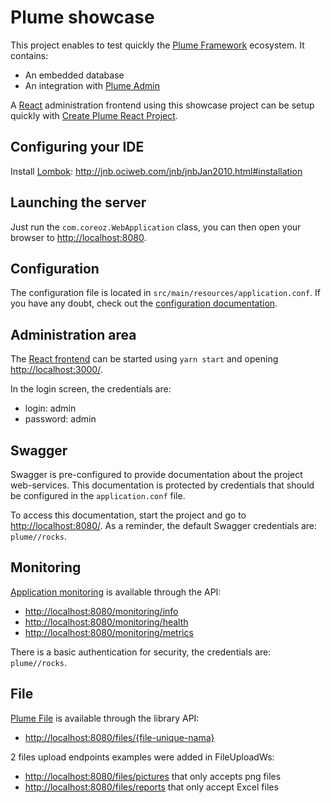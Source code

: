 Plume showcase
==============
This project enables to test quickly the [Plume Framework](https://github.com/Coreoz/Plume) ecosystem. It contains:
- An embedded database
- An integration with [Plume Admin](https://github.com/Coreoz/Plume-admin)

A [React](https://github.com/facebook/react/) administration frontend using this showcase project can be setup quickly with [Create Plume React Project](https://github.com/Coreoz/create-plume-react-project).

Configuring your IDE
--------------------
Install [Lombok](https://projectlombok.org/): http://jnb.ociweb.com/jnb/jnbJan2010.html#installation

Launching the server
--------------------
Just run the `com.coreoz.WebApplication` class, you can then open your browser to <http://localhost:8080>.

Configuration
-------------
The configuration file is located in `src/main/resources/application.conf`.
If you have any doubt, check out the [configuration documentation](https://github.com/Coreoz/Plume/tree/master/plume-conf). 

Administration area
-------------------
The [React frontend](#plume-showcase) can be started using `yarn start` and opening <http://localhost:3000/>.

In the login screen, the credentials are:
- login: admin
- password: admin

Swagger
-------
Swagger is pre-configured to provide documentation about the project web-services.
This documentation is protected by credentials that should be configured in the `application.conf` file.

To access this documentation, start the project
and go to <http://localhost:8080/>.
As a reminder, the default Swagger credentials are: `plume//rocks`.

Monitoring
----------
[Application monitoring](https://github.com/Coreoz/Plume/tree/master/plume-web-jersey-monitoring) is available through the API:
- <http://localhost:8080/monitoring/info>
- <http://localhost:8080/monitoring/health>
- <http://localhost:8080/monitoring/metrics>

There is a basic authentication for security, the credentials are: `plume//rocks`.

File
----
[Plume File](https://github.com/Coreoz/Plume-file) is available through the library API:
- <http://localhost:8080/files/{file-unique-nama}>

2 files upload endpoints examples were added in FileUploadWs:
- <http://localhost:8080/files/pictures> that only accepts png files
- <http://localhost:8080/files/reports> that only accept Excel files

